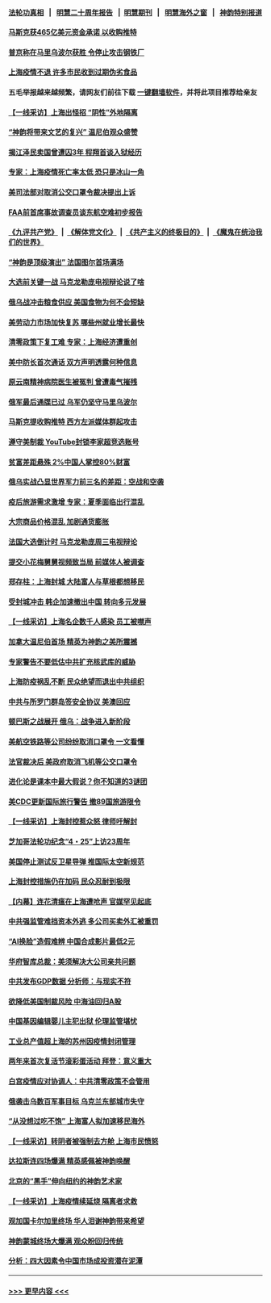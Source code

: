 #### [法轮功真相](https://github.com/gfw-breaker/truth/blob/master/README.md?t=0) &nbsp;&nbsp;|&nbsp;&nbsp; [明慧二十周年报告](https://github.com/gfw-breaker/mh-reports/blob/master/README.md?t=0) &nbsp;&nbsp;|&nbsp;&nbsp;[明慧期刊](https://github.com/gfw-breaker/mh-qikan) &nbsp;&nbsp;|&nbsp;&nbsp; [明慧海外之窗](https://github.com/gfw-breaker/mh-news/blob/master/README.md?t=0) &nbsp;&nbsp;|&nbsp;&nbsp; [神韵特别报道](https://github.com/gfw-breaker/mh-news/blob/master/shenyun.md?t=0)
#### [马斯克获465亿美元资金承诺 以收购推特](../pages/nf4514/n13717068.md?t=04220351) 
#### [普京称在马里乌波尔获胜 令停止攻击钢铁厂](../pages/nf4514/n13716892.md?t=04220351) 
#### [上海疫情不退 许多市民收到过期伪劣食品](../pages/nf4514/n13716680.md?t=04220351) 
#### 五毛举报越来越频繁，请网友们前往下载 [一键翻墙软件](https://github.com/gfw-breaker/ssr-accounts)，并将此项目推荐给亲友
#### [【一线采访】上海出怪招 “阴性”外地隔离](../pages/nf4514/n13716379.md?t=04220351) 
#### [“神韵将带来文艺的复兴” 温尼伯观众盛赞](../pages/nf4514/n13716749.md?t=04220351) 
#### [揭江泽民卖国曾遭囚3年 程翔首谈入狱经历](../pages/nf4514/n13716653.md?t=04220351) 
#### [专家：上海疫情死亡率太低 恐只是冰山一角](../pages/nf4514/n13716359.md?t=04220351) 
#### [美司法部对取消公交口罩令裁决提出上诉](../pages/nf4514/n13716568.md?t=04220351) 
#### [FAA前首席事故调查员谈东航空难初步报告](../pages/nf4514/n13716349.md?t=04220351) 
#### [《九评共产党》](https://github.com/begood0513/9ping.md/blob/master/README.md) &nbsp;|&nbsp; [《解体党文化》](../../../../jtdwh.md/blob/master/README.md)  &nbsp;|&nbsp; [《共产主义的终极目的》](../../../../gczydzjmd.md/blob/master/README.md) &nbsp;|&nbsp; [《魔鬼在统治我们的世界》](../../../../mgztzwmdsj.md/blob/master/README.md) 
#### [“神韵是顶级演出” 法国图尔首场满场](../pages/nf4514/n13716371.md?t=04220351) 
#### [大选前关键一战 马克龙勒庞电视辩论说了啥](../pages/nf4514/n13716307.md?t=04220351) 
#### [俄乌战冲击粮食供应 美国食物为何不会短缺](../pages/nf4514/n13716268.md?t=04220351) 
#### [美劳动力市场加快复苏 哪些州就业增长最快](../pages/nf4514/n13716196.md?t=04220351) 
#### [清零政策下复工难 专家：上海经济遭重创](../pages/nf4514/n13716149.md?t=04220351) 
#### [美中防长首次通话 双方声明透露何种信息](../pages/nf4514/n13716267.md?t=04220351) 
#### [原云南精神病院医生被冤判 曾遭毒气摧残](../pages/nf4514/n13714548.md?t=04220351) 
#### [俄军最后通牒已过 乌军仍坚守马里乌波尔](../pages/nf4514/n13716019.md?t=04220351) 
#### [马斯克提收购推特 西方左派媒体群起攻击](../pages/nf4514/n13716235.md?t=04220351) 
#### [遵守美制裁 YouTube封锁李家超竞选账号](../pages/nf4514/n13716226.md?t=04220351) 
#### [贫富差距悬殊 2%中国人掌控80%财富](../pages/nf4514/n13716239.md?t=04220351) 
#### [俄乌实战凸显世界军力前三名的差距：空战和空袭](../pages/nf4514/n13713544.md?t=04220351) 
#### [疫后旅游需求激增 专家：夏季面临出行混乱](../pages/nf4514/n13716222.md?t=04220351) 
#### [大宗商品价格混乱 加剧通货膨胀](../pages/nf4514/n13716191.md?t=04220351) 
#### [法国大选倒计时 马克龙勒庞周三电视辩论](../pages/nf4514/n13716072.md?t=04220351) 
#### [提交小花梅舅舅视频致当局 前媒体人被调查](../pages/nf4514/n13716128.md?t=04220351) 
#### [郑存柱：上海封城 大陆富人与草根都想移民](../pages/nf4514/n13715633.md?t=04220351) 
#### [受封城冲击 韩企加速撤出中国 转向多元发展](../pages/nf4514/n13715873.md?t=04220351) 
#### [【一线采访】上海名企数千人感染 员工被噤声](../pages/nf4514/n13715401.md?t=04220351) 
#### [加拿大温尼伯首场 精英为神韵之美所震撼](../pages/nf4514/n13715861.md?t=04220351) 
#### [专家警告不要低估中共扩充核武库的威胁](../pages/nf4514/n13715671.md?t=04220351) 
#### [上海防疫祸乱不断 民众绝望而退出中共组织](../pages/nf4514/n13715295.md?t=04220351) 
#### [中共与所罗门群岛签安全协议 美澳回应](../pages/nf4514/n13715535.md?t=04220351) 
#### [顿巴斯之战展开 俄乌：战争进入新阶段](../pages/nf4514/n13715451.md?t=04220351) 
#### [美航空铁路等公司纷纷取消口罩令 一文看懂](../pages/nf4514/n13715421.md?t=04220351) 
#### [法官裁决后 美政府取消飞机等公交口罩令](../pages/nf4514/n13714790.md?t=04220351) 
#### [进化论是课本中最大假说？你不知道的3谜团](../pages/nf4514/n13712834.md?t=04220351) 
#### [美CDC更新国际旅行警告 撤89国旅游限令](../pages/nf4514/n13715225.md?t=04220351) 
#### [【一线采访】上海封控惹众怒 律师吁解封](../pages/nf4514/n13715132.md?t=04220351) 
#### [芝加哥法轮功纪念“4・25”上访23周年](../pages/nf4514/n13714113.md?t=04220351) 
#### [美国停止测试反卫星导弹 推国际太空新规范](../pages/nf4514/n13714941.md?t=04220351) 
#### [上海封控措施仍在加码 民众忍耐到极限](../pages/nf4514/n13714800.md?t=04220351) 
#### [【内幕】连花清瘟在上海遭呛声 官媒罕见起底](../pages/nf4514/n13714674.md?t=04220351) 
#### [中共强监管难挡资本外逃 多公司买卖外汇被重罚](../pages/nf4514/n13714794.md?t=04220351) 
#### [“AI换脸”造假难辨 中国合成影片最低2元](../pages/nf4514/n13714947.md?t=04220351) 
#### [华府智库总裁：美须解决大公司亲共问题](../pages/nf4514/n13714811.md?t=04220351) 
#### [中共发布GDP数据 分析师：与现实不符](../pages/nf4514/n13714759.md?t=04220351) 
#### [欲降低美国制裁风险 中海油回归A股](../pages/nf4514/n13714807.md?t=04220351) 
#### [中国基因编辑婴儿主犯出狱 伦理监管堪忧](../pages/nf4514/n13714830.md?t=04220351) 
#### [工业总产值超上海的苏州因疫情封闭管理](../pages/nf4514/n13714802.md?t=04220351) 
#### [两年来首次复活节滚彩蛋活动 拜登：意义重大](../pages/nf4514/n13714695.md?t=04220351) 
#### [白宫疫情应对协调人：中共清零政策不会管用](../pages/nf4514/n13714634.md?t=04220351) 
#### [俄袭击乌数百军事目标 乌克兰东部城市失守](../pages/nf4514/n13714475.md?t=04220351) 
#### [“从没想过吃不饱” 上海富人拟加速移民海外](../pages/nf4514/n13714535.md?t=04220351) 
#### [【一线采访】转阴者被强制去方舱 上海市民愤怒](../pages/nf4514/n13714476.md?t=04220351) 
#### [达拉斯连四场爆满 精英感佩被神韵唤醒](../pages/nf4514/n13714478.md?t=04220351) 
#### [北京的“黑手”伸向纽约的神韵艺术家](../pages/nf4514/n13713521.md?t=04220351) 
#### [【一线采访】上海疫情续延烧 隔离者求救](../pages/nf4514/n13714395.md?t=04220351) 
#### [观加国卡尔加里终场 华人泪谢神韵带来希望](../pages/nf4514/n13714287.md?t=04220351) 
#### [神韵蒙城终场大爆满 观众盼回归传统](../pages/nf4514/n13714191.md?t=04220351) 
#### [分析：四大因素令中国市场成投资潜在泥潭](../pages/nf4514/n13714048.md?t=04220351) 

----
#### [ >>> 更早内容 <<< ](../indexes/nf4514-earlier.md)
